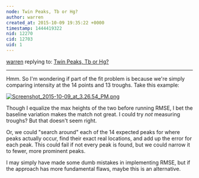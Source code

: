 ```yaml
---
node: Twin Peaks, Tb or Hg?
author: warren
created_at: 2015-10-09 19:35:22 +0000
timestamp: 1444419322
nid: 12270
cid: 12703
uid: 1
---
```




[warren](../profile/warren) replying to: [Twin Peaks, Tb or Hg?](../notes/cfastie/10-06-2015/twin-peaks-tb-or-hg)

----
Hmm. So I'm wondering if part of the fit problem is because we're simply comparing intensity at the 14 points and 13 troughs. Take this example:


[![Screenshot_2015-10-09_at_3.26.54_PM.png](https://i.publiclab.org/system/images/photos/000/011/894/large/Screenshot_2015-10-09_at_3.26.54_PM.png)](https://i.publiclab.org/system/images/photos/000/011/894/original/Screenshot_2015-10-09_at_3.26.54_PM.png)

Though I equalize the max heights of the two before running RMSE, I bet the baseline variation makes the match not great. I could try *not* measuring troughs? But that doesn't seem right.

Or, we could "search around" each of the 14 expected peaks for where peaks actually occur, find their exact real locations, and add up the error for each peak. This could fail if not every peak is found, but we could narrow it to fewer, more prominent peaks. 

I may simply have made some dumb mistakes in implementing RMSE, but if the approach has more fundamental flaws, maybe this is an alternative. 
